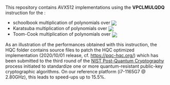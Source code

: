 This repository contains AVX512 implementations using the **VPCLMULQDQ** instruction for the :
* schoolbook multiplication of polynomials over <img src="https://render.githubusercontent.com/render/math?math=\mathbb F_{2}[X]/(X^n-1)" valign="middle">
* Karatsuba multiplication of polynomials over <img src="https://render.githubusercontent.com/render/math?math=\mathbb F_{2}[X]/(X^n-1)" valign="middle">
* Toom-Cook multiplication of polynomials over <img src="https://render.githubusercontent.com/render/math?math=\mathbb F_{2}[X]/(X^n-1)" valign="middle">

As an illustration of the performances obtained with this instruction, the HQC folder contains source files to patch the HQC optimized implementation (2020/10/01 release, cf. https://pqc-hqc.org/) which has been submitted to the third round of the [NIST Post-Quantum Cryptography](https://csrc.nist.gov/projects/post-quantum-cryptography "NIST Post-Quantum Cryptography") process initiated to standardize one or more quantum-resistant public-key cryptographic algorithms. On our reference platform (i7-1165G7 @ 2.80GHz), this leads to speed-ups up to 15.5%.

